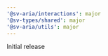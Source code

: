 ```yaml
---
'@sv-aria/interactions': major
'@sv-types/shared': major
'@sv-aria/utils': major
---
```


Initial release

